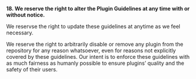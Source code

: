 **18. We reserve the right to alter the Plugin Guidelines at any time with or without notice.**

We reservse the right to update these guidelines at anytime as we feel necessary.

We reserve the right to arbitrarily disable or remove any plugin from the repository for any reason whatsoever, even for reasons not explicitly covered by these guidelines.  Our intent is to enforce these guidelines with as much fairness as humanly possible to ensure plugins’ quality and the safety of their users.
